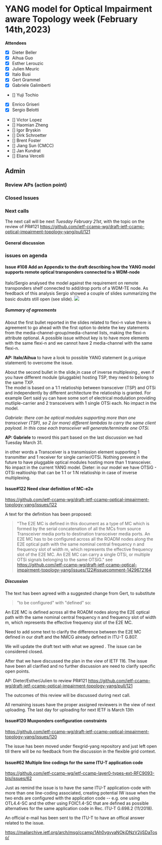 # YANG model for Optical Impairment aware Topology week (February 14th,2023)


****Attendees****
- [x] Dieter Beller
- [x] Aihua Guo
- [x] Esther Lerouzic
- [x] Julien Meuric
- [x] Italo Busi
- [x] Gert Grammel
- [x] Gabriele Galimberti 
- [] Yuji Tochio
- [x] Enrico Griseri
- [x] Sergio Belotti
- [] Victor Lopez
- [] Haomian Zheng
- [] Igor Bryskin
- [] Dirk Schroetter
- [] Brent Foster
- [] Jiang Sun (CMCC)
- [] Jan Kundrat
- [] Eliana Vercelli

## Admin

### Review APs (action point) 


### Closed Issues


### Next calls
 
The next call will be next *Tuesday February 21st*, with the topic 
on the review of PR#121 https://github.com/ietf-ccamp-wg/draft-ietf-ccamp-optical-impairment-topology-yang/pull/121

#### General discussion

 
### issues on agenda
 
#### Issue #108 Add an Appendix to the draft describing how the YANG model supports remote optical transponders connected to a WDM-node

Italo/Sergio analysed the model against the requirement on remote transponders shelf connected to add/drop ports of a WDM-TE node.
As feedback of this analysis Sergio showed a couple of slides summarizing the basic doubts still open (see slide).
![](https://s3.hedgedoc.org/demo/uploads/5a545414-82b8-4c37-b400-9da9cc6399dc.png)

##### Summary of agreements 

About the first bullet reported in the slides related to flexi-n value there is agreement to go ahead with the first option to delete the
key statements from the media-channel-group/media-channel lists, making the flexi-n attribute optional.
A possible issue without key is to have more elements with the same flexi-n and we cannot have 2 media-channel with the same flexi-n.

**AP: Italo/Aihua** to have a look to possible YANG statement (e.g.unique statement) to overcome the issue.  
 
About the second bullet in the slide,in case of inverse multiplexing , even if you have different module (pluggable) hosting TSP, they need to belong to the same TXP.  
The model is based on a 1:1 relatioship between transceiver (TSP) and OTSi and independently by different architecture the relatioship is granted.
For example Gert said yu can have some sort of electrical modulation providing mutliple-carrier and 2 transceivers with 1 single OTSi each.
No impact in the model.

*Gabriele: there can be optical modules supporting more than one transceiver (TSP), so 2 (or more) different lambdas to carry the same client payload. 
In this case each transceiver will generate/terminate one OTSi.*  

**AP: Gabriele** to reword this part based on the last discussion we had Tuesday March 31.

in other words a
Transceiver is a transmission element supporting 1 transmitter and 1 receiver for single carrier/OTSi. 
Nothing prevent in the future to have pluggable optical modules hosting more than 1 transceiver. 
No impact in the current YANG model.
Dieter: in our model we have OTSiG - OTSi realtioship that can be 1:1 or 1:N relatioship in case of inverse multiplexing.

#### Issue#122 Need clear definition of MC-e2e 
https://github.com/ietf-ccamp-wg/draft-ietf-ccamp-optical-impairment-topology-yang/issues/122

A text for the definition has been proposed:
> "The E2E MC is defined in this document as a type of MC which is formed by the serial concatenation of all the MCs from source Transceiver media ports to destination transceiver media ports.
An E2E MC has to be configured across all the ROADM nodes along the E2E optical path with the same nominal central frequency n and frequency slot of width m, 
which represents the effective frequency slot of the E2E MC.
An E2E MC can carry a single OTSi, or multiple OTSi signals belonging to the same OTSiG."
see https://github.com/ietf-ccamp-wg/draft-ietf-ccamp-optical-impairment-topology-yang/issues/122#issuecomment-1429672164

##### Discussion

The text has been agreed with a suggested change from Gert, to substitute 
>"to be configured" with "defined" so:
>
 An E2E MC is defined across all the ROADM nodes along the E2E optical path with the same nominal central frequency n and frequency slot of width m, 
 which represents the effective frequency slot of the E2E MC.
 
Need to add some text to clarify the difference between the E2E MC defined in our draft and the NMCG already defined in ITU-T G.807.

We will update the draft text with what we agreed . The issue can be considered closed.

After that we have discussed the plan in the view of IETF 116. The issue have been all clarified and no further discussion are need to clarify specific open points.

AP: Dieter/Esther/Julien to review PR#121 https://github.com/ietf-ccamp-wg/draft-ietf-ccamp-optical-impairment-topology-yang/pull/121

The outcomes of this review will be discussed during next call.

All remaining issues have the proper assigned reviewers in the view of next uploading.
The last day for uploading for next IETF is March 13th 

#### Issue#120 Muxponders configuration constraints 
https://github.com/ietf-ccamp-wg/draft-ietf-ccamp-optical-impairment-topology-yang/issues/120

The issue has been moved under flexgrid-yang repository and just left open till there will be no feedback from the discussion in the flexible grid context.


#### Issue#62 Multiple line codings for the same ITU-T application code  
https://github.com/ietf-ccamp-wg/ietf-ccamp-layer0-types-ext-RFC9093-bis/issues/62

Just as remind the issue is to have the same ITU-T application-code with more than one line-coding associated, creating potential IW issue when the two ends
are configured with the application code -- e.g. one using OTL4.4-SC and the other using FOIC1.4-SC that are defined as possible alternatives for the same application
code in Rec. ITU-T G.698.2 (11/2018).

An official e-mail has been sent to the ITU-T to have an offical answer related  to the issue.

https://mailarchive.ietf.org/arch/msg/ccamp/1Ah0vgvyaNOkjDNzV2jjSDaToso/





